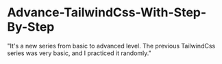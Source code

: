 # Advance-TailwindCss-With-Step-By-Step
"It's a new series from basic to advanced level. The previous TailwindCss series was very basic, and I practiced it randomly."
